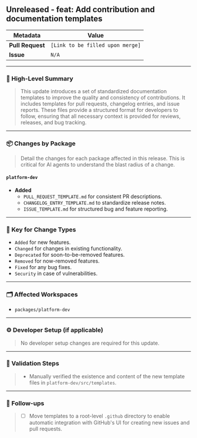 ## Unreleased - feat: Add contribution and documentation templates

| Metadata      | Value                               |
|---------------|-------------------------------------|
| **Pull Request** | `[Link to be filled upon merge]`     |
| **Issue**        | `N/A`                                |

---

### 🌟 High-Level Summary

> This update introduces a set of standardized documentation templates to improve the quality and consistency of contributions. It includes templates for pull requests, changelog entries, and issue reports. These files provide a structured format for developers to follow, ensuring that all necessary context is provided for reviews, releases, and bug tracking.

---

### 📦 Changes by Package

> Detail the changes for each package affected in this release. This is critical for AI agents to understand the blast radius of a change.

#### `platform-dev`
- **Added**
  - `PULL_REQUEST_TEMPLATE.md` for consistent PR descriptions.
  - `CHANGELOG_ENTRY_TEMPLATE.md` to standardize release notes.
  - `ISSUE_TEMPLATE.md` for structured bug and feature reporting.

---

### 🔑 Key for Change Types
- `Added` for new features.
- `Changed` for changes in existing functionality.
- `Deprecated` for soon-to-be-removed features.
- `Removed` for now-removed features.
- `Fixed` for any bug fixes.
- `Security` in case of vulnerabilities.

---

### 🗂 Affected Workspaces

- `packages/platform-dev`

---

### ⚙️ Developer Setup (if applicable)

> No developer setup changes are required for this update.

---

### 🧪 Validation Steps

> - Manually verified the existence and content of the new template files in `platform-dev/src/templates`.

---

### 🔮 Follow-ups

> - [ ]  Move templates to a root-level `.github` directory to enable automatic integration with GitHub's UI for creating new issues and pull requests. 